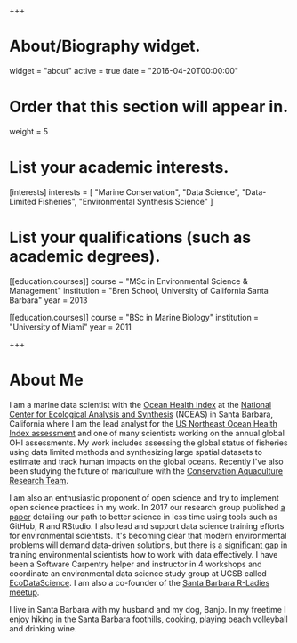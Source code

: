 +++
# About/Biography widget.
widget = "about"
active = true
date = "2016-04-20T00:00:00"

# Order that this section will appear in.
weight = 5

# List your academic interests.
[interests]
  interests = [
    "Marine Conservation",
    "Data Science",
    "Data-Limited Fisheries",
    "Environmental Synthesis Science"
  ]

# List your qualifications (such as academic degrees).
[[education.courses]]
  course = "MSc in Environmental Science & Management"
  institution = "Bren School, University of California Santa Barbara"
  year = 2013

[[education.courses]]
  course = "BSc in Marine Biology"
  institution = "University of Miami"
  year = 2011

+++

# About Me

I am a marine data scientist with the [Ocean Health Index](http://ohi-science.org/) at the [National Center for Ecological Analysis and Synthesis](https://www.nceas.ucsb.edu/) (NCEAS) in Santa Barbara, California where I am the lead analyst for the [US Northeast Ocean Health Index assessment](http://ohi-northeast.weebly.com/) and one of many scientists working on the annual global OHI assessments. My work includes assessing the global status of fisheries using data limited methods and synthesizing large spatial datasets to estimate and track human impacts on the global oceans. Recently I've also been studying the future of mariculture with the [Conservation Aquaculture Research Team](http://www.cart-sci.org/team.html). 

I am also an enthusiastic proponent of open science and try to implement open science practices in my work. In 2017 our research group published [a paper](https://www.nature.com/articles/s41559-017-0160) detailing our path to better science in less time using tools such as GitHub, R and RStudio.
I also lead and support data science training efforts for environmental scientists. It's becoming clear that modern environmental problems will demand data-driven solutions, but there is a [significant gap](https://academic.oup.com/bioscience/article-lookup/doi/10.1093/biosci/bix025#80702600) in training environmental scientists how to work with data effectively. I have been a Software Carpentry helper and instructor in 4 workshops and coordinate an environmental data science study group at UCSB called [EcoDataScience](http://eco-data-science.github.io/). I am also a co-founder of the [Santa Barbara R-Ladies meetup](https://www.meetup.com/rladies-santa-barbara/).

I live in Santa Barbara with my husband and my dog, Banjo. In my freetime I enjoy hiking in the Santa Barbara foothills, cooking, playing beach volleyball and drinking wine.


